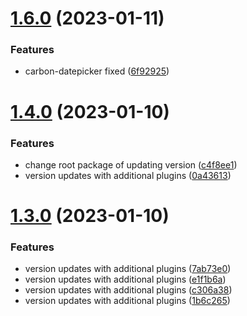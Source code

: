 # [1.6.0](https://github.com/Jaspero/modular/compare/v1.5.0...v1.6.0) (2023-01-11)


### Features

* carbon-datepicker fixed ([6f92925](https://github.com/Jaspero/modular/commit/6f9292504f429fd8ba89510caf1d12805240c5cf))

# [1.4.0](https://github.com/Jaspero/modular/compare/v1.3.0...v1.4.0) (2023-01-10)


### Features

* change root package of updating version ([c4f8ee1](https://github.com/Jaspero/modular/commit/c4f8ee1c607fe7f58d1e0b6709ce4ea7c5fc52c2))
* version updates with additional plugins ([0a43613](https://github.com/Jaspero/modular/commit/0a43613664d072d6d93dc98cb3a8eb7f8c62a35e))

# [1.3.0](https://github.com/Jaspero/modular/compare/v1.2.0...v1.3.0) (2023-01-10)


### Features

* version updates with additional plugins ([7ab73e0](https://github.com/Jaspero/modular/commit/7ab73e0d101ed2ada97ba4dc510bf11d58ea03fb))
* version updates with additional plugins ([e1f1b6a](https://github.com/Jaspero/modular/commit/e1f1b6a842ad231b415d3ae75de68001e5dd7307))
* version updates with additional plugins ([c306a38](https://github.com/Jaspero/modular/commit/c306a383754dac646c3be3b9ca295c10a9686084))
* version updates with additional plugins ([1b6c265](https://github.com/Jaspero/modular/commit/1b6c2659b9916a3d59159b305d61a0ed7a36ff56))
